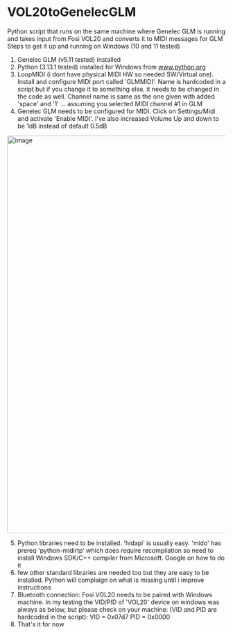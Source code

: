 # VOL20toGenelecGLM
Python script that runs on the same machine where Genelec GLM is running and takes input from Fosi VOL20 and converts it to MIDI messages for GLM
Steps to get it up and running on Windows (10 and 11 tested)
1. Genelec GLM (v5.11 tested) installed
2. Python (3.13.1 tested) installed for Windows from www.python.org
3. LoopMIDI (i dont have physical MIDI HW so needed SW/Virtual one). Install and configure MIDI port called 'GLMMIDI'. Name is hardcoded in a script but if you change it to something else, it needs to be changed in the code as well. Channel name is same as the one given with added 'space' and '1' ... assuming you selected MIDI channel #1 in GLM
4. Genelec GLM needs to be configured for MIDI. Click on Settings/Midi and activate 'Enable MIDI'. I've also increased Volume Up and down to be 1dB instead of default 0.5dB
<img width="916" alt="image" src="https://github.com/user-attachments/assets/5255c96f-3469-4b64-a6a5-feaea0f4ff09" />

5. Python libraries need to be installed. 'hidapi' is usually easy. 'mido' has prereq 'python-midirtp' which does require recompilation so need to install Windows SDK/C++ compiler from Microsoft. Google on how to do it
6. few other standard libraries are needed too but they are easy to be installed. Python will complaign on what is missing until i improve instructions
7. Bluetooth connection: Fosi VOL20 needs to be paired with Windows machine. In my testing the VID/PID of 'VOL20' device on windows was always as below, but please check on your machine: (VID and PID are hardcoded in the script):
  VID = 0x07d7
  PID = 0x0000
8. That's it for now 
